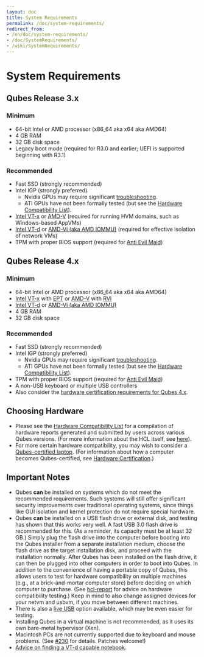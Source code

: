 ```yaml
---
layout: doc
title: System Requirements
permalink: /doc/system-requirements/
redirect_from:
- /en/doc/system-requirements/
- /doc/SystemRequirements/
- /wiki/SystemRequirements/
---
```


# System Requirements #

## Qubes Release 3.x ##

### Minimum ###

 * 64-bit Intel or AMD processor (x86\_64 aka x64 aka AMD64)
 * 4 GB RAM
 * 32 GB disk space
 * Legacy boot mode (required for R3.0 and earlier; UEFI is supported beginning
   with R3.1)

### Recommended ###

 * Fast SSD (strongly recommended)
 * Intel IGP (strongly preferred)
   * Nvidia GPUs may require significant [troubleshooting][nvidia].
   * ATI GPUs have not been formally tested (but see the [Hardware Compatibility
     List]).
 * [Intel VT-x] or [AMD-V] (required for running HVM domains, such as
   Windows-based AppVMs)
 * [Intel VT-d] or [AMD-Vi (aka AMD IOMMU)] (required for effective isolation of
   network VMs)
 * TPM with proper BIOS support (required for [Anti Evil Maid])

## Qubes Release 4.x ##

### Minimum ###

 * 64-bit Intel or AMD processor (x86\_64 aka x64 aka AMD64)
 * [Intel VT-x] with [EPT] or [AMD-V] with [RVI]
 * [Intel VT-d] or [AMD-Vi (aka AMD IOMMU)]
 * 4 GB RAM
 * 32 GB disk space

### Recommended ###

 * Fast SSD (strongly recommended)
 * Intel IGP (strongly preferred)
   * Nvidia GPUs may require significant [troubleshooting][nvidia].
   * ATI GPUs have not been formally tested (but see the [Hardware Compatibility
     List]).
 * TPM with proper BIOS support (required for [Anti Evil Maid])
 * A non-USB keyboard or multiple USB controllers
 * Also consider the [hardware certification requirements for Qubes 4.x].

## Choosing Hardware ##

 * Please see the [Hardware Compatibility List] for a compilation of
   hardware reports generated and submitted by users across various Qubes
   versions. (For more information about the HCL itself, see [here][hcl-doc]).
 * For more certain hardware compatibility, you may wish to consider a
   [Qubes-certified laptop]. (For information about how a computer becomes
   Qubes-certified, see [Hardware Certification].)

## Important Notes ##

 * Qubes **can** be installed on systems which do not meet the recommended
   requirements. Such systems will still offer significant security
   improvements over traditional operating systems, since things like GUI
   isolation and kernel protection do not require special hardware.
 * Qubes **can** be installed on a USB flash drive or external disk, and testing
   has shown that this works very well. A fast USB 3.0 flash drive is
   recommended for this. (As a reminder, its capacity must be at least 32 GB.)
   Simply plug the flash drive into the computer before booting into the Qubes
   installer from a separate installation medium, choose the flash drive as the
   target installation disk, and proceed with the installation normally. After
   Qubes has been installed on the flash drive, it can then be plugged into
   other computers in order to boot into Qubes. In addition to the convenience
   of having a portable copy of Qubes, this allows users to test for hardware
   compatibility on multiple machines (e.g., at a brick-and-mortar computer
   store) before deciding on which computer to purchase. (See [hcl-report] for
   advice on hardware compatibility testing.) Keep in mind to also change
   assigned devices for your netvm and usbvm, if you move between different
   machines.
 * There is also a [live USB] option available, which may be even easier for
   testing.
 * Installing Qubes in a virtual machine is not recommended, as it uses its own
   bare-metal hypervisor (Xen).
 * Macintosh PCs are not currently supported due to keyboard and mouse problems.
   (See [#230] for details. Patches welcome!)
 * [Advice on finding a VT-d capable notebook][vt-d-notebook].


[nvidia]: /doc/install-nvidia-driver/
[hardware certification requirements for Qubes 4.x]: /news/2016/07/21/new-hw-certification-for-q4/
[Hardware Certification]: /hardware-certification/
[Hardware Compatibility List]: /hcl/
[hcl-doc]: /doc/hcl/
[hcl-report]: /doc/hcl/#generating-and-submitting-new-reports
[Anti Evil Maid]: /doc/anti-evil-maid/
[Qubes-certified laptop]: /doc/certified-laptops/
[live USB]: /doc/live-usb/
[#230]: https://github.com/QubesOS/qubes-issues/issues/230
[vt-d-notebook]: https://groups.google.com/d/msg/qubes-users/Sz0Nuhi4N0o/ZtpJdoc0OY8J
[Intel VT-x]: https://en.wikipedia.org/wiki/X86_virtualization#Intel_virtualization_.28VT-x.29
[AMD-V]: https://en.wikipedia.org/wiki/X86_virtualization#AMD_virtualization_.28AMD-V.29
[Intel VT-d]: https://en.wikipedia.org/wiki/X86_virtualization#Intel-VT-d
[AMD-Vi (aka AMD IOMMU)]: https://en.wikipedia.org/wiki/X86_virtualization#I.2FO_MMU_virtualization_.28AMD-Vi_and_Intel_VT-d.29
[EPT]: https://en.wikipedia.org/wiki/Second_Level_Address_Translation#Extended_Page_Tables
[RVI]: https://en.wikipedia.org/wiki/Second_Level_Address_Translation#Rapid_Virtualization_Indexing

